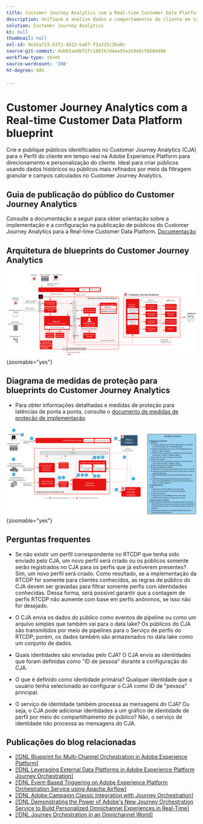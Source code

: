 ```yaml
---
title: Customer Journey Analytics com a Real-time Customer Data Platform  blueprint
description: Unifique e analise dados e comportamentos do cliente em toda a jornada dele no Customer Journey Analytics e publique o público do CJA para o RTCDP
solution: Customer Journey Analytics
kt: null
thumbnail: null
exl-id: 9e1ba723-63f2-4622-ba67-f2a315c3ba0c
source-git-commit: dabb5ae0bf2fc186f67d4aa93a2e9e8c5bb04498
workflow-type: tm+mt
source-wordcount: '398'
ht-degree: 98%

---
```


# Customer Journey Analytics com a Real-time Customer Data Platform  blueprint

Crie e publique públicos identificados no Customer Journey Analytics (CJA) para o Perfil do cliente em tempo real na Adobe Experience Platform para direcionamento e personalização do cliente. Ideal para criar públicos usando dados históricos ou públicos mais refinados por meio da filtragem granular e campos calculados no Customer Journey Analytics.

## Guia de publicação do público do Customer Journey Analytics

Consulte a documentação a seguir para obter orientação sobre a implementação e a configuração na publicação de públicos do Customer Journey Analytics para a Real-time Customer Data Platform. [Documentação](https://experienceleague.adobe.com/docs/analytics-platform/using/cja-components/audiences/publish.html?lang=pt-BR)

## Arquitetura de blueprints do Customer Journey Analytics

![Diagrama da arquitetura](assets/CJA_RTCDP.svg){zoomable=&quot;yes&quot;}

## Diagrama de medidas de proteção para blueprints do Customer Journey Analytics

* Para obter informações detalhadas e medidas de proteção para latências de ponta a ponta, consulte o [documento de medidas de proteção de implementação](../experience-platform/deployment/guardrails.md)

![Diagrama de medidas de proteção](../experience-platform/assets/CJA_guardrails.svg){zoomable=&quot;yes&quot;}

## Perguntas frequentes

* Se não existir um perfil correspondente no RTCDP que tenha sido enviado pelo CJA, um novo perfil será criado ou os públicos somente serão registrados no CJA para os perfis que já estiverem presentes? Sim, um novo perfil será criado. Como resultado, se a implementação da RTCDP for somente para clientes conhecidos, as regras de público do CJA devem ser gravadas para filtrar somente perfis com identidades conhecidas. Dessa forma, será possível garantir que a contagem de perfis RTCDP não aumente com base em perfis anônimos, se isso não for desejado.

* O CJA envia os dados do público como eventos de pipeline ou como um arquivo simples que também vai para o data lake? Os públicos do CJA são transmitidos por meio de pipelines para o Serviço de perfis do RTCDP; porém, os dados também são armazenados no data lake como um conjunto de dados.

* Quais identidades são enviadas pelo CJA? O CJA envia as identidades que foram definidas como &quot;ID de pessoa&quot; durante a configuração do CJA.

* O que é definido como identidade primária? Qualquer identidade que o usuário tenha selecionado ao configurar o CJA como ID de &quot;pessoa&quot; principal.

* O serviço de identidade também processa as mensagens do CJA? Ou seja, o CJA pode adicionar identidades a um gráfico de identidade de perfil por meio do compartilhamento de público? Não, o serviço de identidade não processa as mensagens do CJA.

## Publicações do blog relacionadas

* [[!DNL Blueprint for Multi-Channel Orchestration in Adobe Experience Platform]](https://medium.com/adobetech/blueprint-for-multi-channel-orchestration-in-adobe-experience-platform-c68317e94184)
* [[!DNL Leveraging External Data Platforms in Adobe Experience Platform Journey Orchestration]](https://medium.com/adobetech/leveraging-external-data-platforms-in-adobe-experience-platform-journey-orchestration-54fc6134fe17)
* [[!DNL Event-Based Triggering on Adobe Experience Platform Orchestration Service using Apache Airflow]](https://medium.com/adobetech/event-based-triggering-on-adobe-experience-platform-orchestration-service-using-apache-airflow-8607b28251f1)
* [[!DNL Adobe Campaign Classic Integration with Journey Orchestration]](https://medium.com/adobetech/adobe-campaign-classic-integration-with-journey-orchestration-ae577653281)
* [[!DNL Demonstrating the Power of Adobe's New Journey Orchestration Service to Build Personalized Omnichannel Experiences in Real-Time]](https://medium.com/adobetech/demonstrating-the-power-of-adobes-new-journey-orchestration-service-to-build-personalized-aa60d88cd34)
* [[!DNL Journey Orchestration in an Omnichannel World]](https://medium.com/adobetech/journey-orchestration-in-an-omnichannel-world-3a2d32d556d9)
